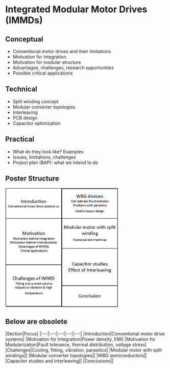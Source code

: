 # Integrated Modular Motor Drives (IMMDs)

## Conceptual
* Conventional motor drives and their limitations
* Motivation for Integration
* Motivation for modular structure
* Advantages, challenges, research opportunities
* Possible critical applications

## Technical
* Split winding concept
* Modular converter topologies
* Interleaving
* PCB design
* Capacitor optimization

## Practical
* What do they look like? Examples
* Issues, limitations, challenges
* Project plan (BAP): what we intend to do

## Poster Structure

![](./poster_plan.png)

## Below are obsolete

|Section|Focus|
|:--:|:--:|:--:|:--:|:--:|
|Introduction|Conventional motor drive systems|
|Motivation for Integration|Power density, EMI|
|Motivation for Modularization|Fault tolerance, thermal distribution, voltage stress|
|Challenges|Cooling, fitting, vibration, parasitics|
|Modular motor with split windings||
|Modular converter topologies||
|WBG semiconductors||
|Capacitor studies and interleaving||
|Conclusions||
